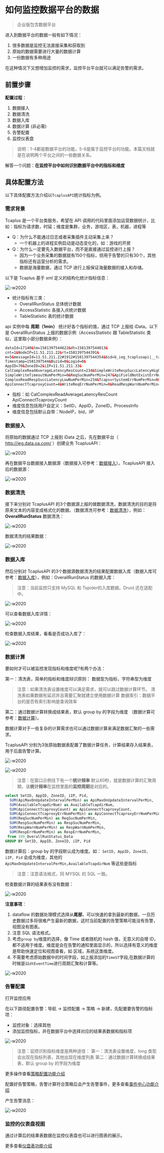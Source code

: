 # 如何监控数据平台的数据

> 企业版包含数据平台

进入到数据平台的数据一般有如下情况：

1. 很多数据是监控无法直接采集和获取到
2. 原始的数据需要进行大量的数据计算
3. 一份数据有多种用途

在这种情况下又想增加监控的需求，监控平台平台就可以满足告警的需求。

## 前置步骤

**配置过程**：

1. 数据接入
2. 数据清洗
3. 数据入库
4. 数据计算 (非必需)
5. 告警配置
6. 监控仪表盘

> 说明：1-4都是数据平台的功能，5-6是属于监控平台的功能。本篇文档就是在说明两个平台之间的一些数据关系。

解答一个问题：**在监控平台中如何识别数据平台中的指标和维度**

## 具体配置方法

以下具体配置方法介绍以`TcaplusAPI`统计指标为例。

### 需求背景

Tcaplus 是一个平台类服务，希望在 API 调用的代码里面添加运营数据统计，比如：指标为请求数，时延；维度是集群，业务，游戏区，表，机器，进程等

* Q：为什么不能通过日志或者采集插件主动采集上来？
    * 一个机器上的进程实例启动是动态变化的，如：游戏的开房
* Q：为什么一定要先入数据平台，而不是直接通过监控进行上报？
    * 因为一个业务采集的数据就有150个指标，但用于告警的只有30个，其他指标还有运营分析的需求。
    * 数据是海量数据，通过 TCP 进行上报保证海量数据的接入和存储。

以下是 Tcaplus 基于 xml 定义的结构化统计指标信息：

![-w2020](media/15816615915057.jpg)

* 统计指标有三类：
	* OverallRunStatus 总体统计数据
	* AccessStatistic 各接入点统计数据
	* TableStatistic 表的统计数据

api 实例中每 **周期（1min）** 统计好各个指标的值，通过 TCP 上报给 iData。以下是 OverallRunStatus 上报的数据示例（AccessStatistic 跟 TableStatistic 类似，这里取小部分数据来例）：

```html
dataId=17140&tm=1581397544622&dt=1581397544013&
cnt=1&NodeIP=11.51.211.22&rt=1581397544391&
m=5&messageId=11.51.211.22#1912#1581397544354&bid=b_ieg_tcaplusapi|__tablename=OverallRunStatus&
Timestamp=1581397544&Buzid=0&Logid=0&
AppID=70&ZoneID=2&iIP=11.51.211.33&
CalComplexReadAverageLatencyResCount=234&SimpleWriteRespSuccLatencyHighNumPerMin=0&SimpleWriteRespSuccLatencyCustomizedNumPerMin=0&
SimpleWriteTimeoutNumPerMin=0&ReqSucNumPerMin=247&ApiFieldNotExistErrNumPerMin=0&
ComplexReadRespSuccLatencyLowNumPerMin=234&TcapsvrSystemErrNumPerMin=0&WriteRespWarnNumPerMin=0&
ApiConnectTcaproxyCount=4&WriteReqErrNumPerMin=0&ReadRespWarnNumPerMin=0&
```

* 指标：如 CalComplexReadAverageLatencyResCount  ApiConnectTcaproxyCount
* 维度信息包括用户自定义：SetID，AppID，ZoneID，ProcessInfo
* 维度信息包括默认自带：NodeIP，bid，iIP

### 数据接入

将原始的数据通过 TCP 上报到 iData 之后，先在数据平台（ http://ieg.data.oa.com/ ）创建业务 TcaplusAPI：

![-w2020](media/15816617117290.jpg)

再在数据平台数据接入数据源（数据接入可参考：[数据接入](http://docs.bkdata.oa.com/tencent/fu-wu-gong-neng-jie-shao/shu-ju-ji-cheng/shu-ju-yuan-jie-ru/tglogjie-ru/jian-jie.html)）。TcaplusAPI 接入后的数据源：

![-w2020](media/15816617832838.jpg)

### 数据清洗

接下来分别对 TcaplusAPI 的3个数据源上报的做数据清洗，数据清洗的目的是将原来文本的内容变成格式化的数据。（数据清洗可参考：[数据清洗](http://docs.bkdata.oa.com/tencent/fu-wu-gong-neng-jie-shao/shu-ju-ji-cheng/shu-ju-qing-xi.html)），例如： **OverallRunStatus** 数据清洗：

![-w2020](media/15816618584419.jpg)

数据清洗的结果数据：

![-w2020](media/15816619194681.jpg)

### 数据入库

然后分别对 TcaplusAPI 的3个数据源数据清洗的结果配置数据入库（数据入库可参考：[数据入库](http://docs.bkdata.oa.com/tencent/fu-wu-gong-neng-jie-shao/shu-ju-ji-cheng/shu-ju-ru-ku.html)），例如：OverallRunStatus 的数据入库：

> 注意：当前监控只支持 MySQL 和 Tspider的入库数据。Druid 还在适配中。

![-w2020](media/15816619757486.jpg)

可以查看数据入库详情：

![-w2020](media/15816620239404.jpg)

检查数据入库结果，看看是否成功入库了：

![-w2020](media/15816620879225.jpg)

### 数据计算

要如何才可以被监控发现指标和维度呢?有两个办法：

第一：清洗表，简单的指标和维度辩识原则： 数据型为指标，字符串型为维度

> 注意：如果清洗表设置维度可以满足需求，就可以跳过数据计算环节。
> 清洗表如果数据有延迟并且需要汇聚就建立使用数据计算
> 数据索引：数据平台的是否有索引影响是查询效率 


第二：通过数据计算转换成结果表，默认 group by 的字段为维度 （数据计算可参考：[数据计算](http://docs.bkdata.oa.com/tencent/fu-wu-gong-neng-jie-shao/shu-ju-kai-fa/bksqlhan-shu-ku/shi-shi-ji-suan.html)）。

数据计算对于一些复杂的计算需求也可以通过数据计算来满足数据汇聚的一些需求。

TcaplusAPI 分别为3张原始数据表配置了数据计算任务，计算结果存入结果表，用于后面告警计算。

![-w2020](media/15816621529712.jpg)

![-w2020](media/15816622131979.jpg)

> 注意：在窗口示例往下有一个**统计频率** 默认60秒，就是数据计算的汇聚周期，该**统计频率**在监控里面的**监控周期**是对应的。

```SQL
select SetID, AppID, ZoneID, iIP, Pid,
  SUM(ApiMaxOnUpdateIntervalPerMin) as ApiMaxOnUpdateIntervalPerMin,
  SUM(AvailableTcapdirNum) as AvailableTcapdirNum,
  SUM(ApiConnectTcaproxyCount) as ApiConnectTcaproxyCount,
  SUM(ApiConnectTcaproxyErrNumPerMin) as ApiConnectTcaproxyErrNumPerMin,
  SUM(ReqSucNumPerMin) as ReqSucNumPerMin,
  SUM(RespSucNumPerMin) as RespSucNumPerMin,
  SUM(RespWarnNumPerMin) as RespWarnNumPerMin,
  SUM(RespErrNumPerMin) as RespErrNumPerMin,
 from 399_OverallRunStatus_Data
GROUP BY SetID, AppID, ZoneID, iIP, Pid
```

数据计算后：group by 的字段默认成为维度。如： `SetID, AppID, ZoneID, iIP, Pid` 会成为维度，其他的 `ApiMaxOnUpdateIntervalPerMin,AvailableTcapdirNum` 等这些是指标

> 注意：注意语法格式，同 MYSQL 的 SQL 一致。

检查数据计算的结果表有没有数据：

![-w2020](media/15816623104340.jpg)

**注意事项**：

1. dataflow 的数据处理模式选择从**尾部**，可以快速的拿到最新的数据，一旦历史数据过多将很难产生最新的数据，这时当前配置的告警策略可能没有告警，视图没有图表。
2. 注意 SQL 语法格式。
3. 考虑`group by`维度的选择，像 Time 或者随机的 hash 值，无意义的自增 ID，都不适用于维度。维度是会在告警的通知里面显示的，所以选择有意义的维度是帮助快速定位和视图查看，如 区域，系统这类维度。
4. 不需要考虑原始数据中的时间字段，如上报添加的`TimeST`字段,在数据计算的时候是以`dtEventTime`进行周期汇聚和计算等。

![-w2020](media/15816691186957.jpg)

### 告警配置

打开监控应用

在以下路径配置告警：导航  →  监控配置  →  策略  →  新建，先配置要告警的指标项：

* 监控对象：选择其他
* 添加监控指标，并在数据平台中选择对应的结果表数据和指标项

![-w2020](media/15816692057602.jpg)

> 注意：监控识别指标维度是两种途径：
> 第一：清洗表设置维度，long 类型会出现在指标列表，其他出现在维度列表
> 第二：通过数据计算转换成结果表，默认 group by 的字段为维度

更多操作查看[策略配置功能介绍](../functions/conf/rules.md)

配置好告警策略，告警计算符合策略后会产生告警事件，更多查看[事件中心功能介绍](../functions/analyze/event.md)

产生告警消息：

![-w2020](media/15816844773497.jpg)

### 监控的仪表盘视图

通过计算后的结果表数据在监控仪表盘也可以进行图表的展示。

更多查看[仪盘表功能介绍](../functions/report/new_dashboard.md)


